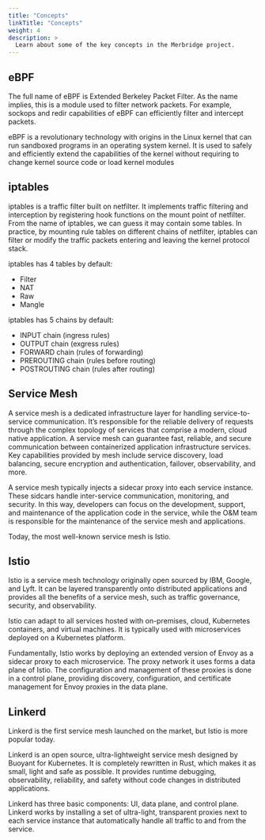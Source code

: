 ```yaml
---
title: "Concepts"
linkTitle: "Concepts"
weight: 4
description: >
  Learn about some of the key concepts in the Merbridge project.
---
```


## eBPF

The full name of eBPF is Extended Berkeley Packet Filter. As the name implies, this is a module used to filter network packets. For example, sockops and redir capabilities of eBPF can efficiently filter and intercept packets.

eBPF is a revolutionary technology with origins in the Linux kernel that can run sandboxed programs in an operating system kernel. It is used to safely and efficiently extend the capabilities of the kernel without requiring to change kernel source code or load kernel modules

## iptables

iptables is a traffic filter built on netfilter. It implements traffic filtering and interception by registering hook functions on the mount point of netfilter. From the name of iptables, we can guess it may contain some tables. In practice, by mounting rule tables on different chains of netfilter, iptables can filter or modify the traffic packets entering and leaving the kernel protocol stack.

iptables has 4 tables by default:

- Filter
- NAT
- Raw
- Mangle

iptables has 5 chains by default:

- INPUT chain (ingress rules)
- OUTPUT chain (exgress rules)
- FORWARD chain (rules of forwarding)
- PREROUTING chain (rules before routing)
- POSTROUTING chain (rules after routing)

## Service Mesh

A service mesh is a dedicated infrastructure layer for handling service-to-service communication. It’s responsible for the reliable delivery of requests through the complex topology of services that comprise a modern, cloud native application. A service mesh can guarantee fast, reliable, and secure communication between containerized application infrastructure services. Key capabilities provided by mesh include service discovery, load balancing, secure encryption and authentication, failover, observability, and more.  

A service mesh typically injects a sidecar proxy into each service instance. These sidcars handle inter-service communication, monitoring, and security. In this way, developers can focus on the development, support, and maintenance of the application code in the service, while the O\&M team is responsible for the maintenance of the service mesh and applications. 

Today, the most well-known service mesh is Istio.

## Istio

Istio is a service mesh technology originally open sourced by IBM, Google, and Lyft. It can be layered transparently onto distributed applications and provides all the benefits of a service mesh, such as traffic governance, security, and observability.

Istio can adapt to all services hosted with on-premises, cloud, Kubernetes containers, and virtual machines. It is typically used with microservices deployed on a Kubernetes platform.

Fundamentally, Istio works by deploying an extended version of Envoy as a sidecar proxy to each microservice. The proxy network it uses forms a data plane of Istio. The configuration and management of these proxies is done in a control plane, providing discovery, configuration, and certificate management for Envoy proxies in the data plane.

## Linkerd

Linkerd is the first service mesh launched on the market, but Istio is more popular today.

Linkerd is an open source, ultra-lightweight service mesh designed by Buoyant for Kubernetes. It is completely rewritten in Rust, which makes it as small, light and safe as possible. It provides runtime debugging, observability, reliability, and safety without code changes in distributed applications.

Linkerd has three basic components: UI, data plane, and control plane. Linkerd works by installing a set of ultra-light, transparent proxies next to each service instance that automatically handle all traffic to and from the service.